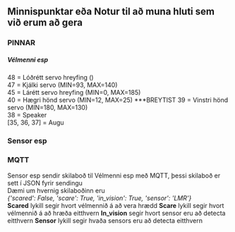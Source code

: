 ## Minnispunktar eða Notur til að muna hluti sem við erum að gera

### PINNAR

##### Vélmenni esp
48 = Lóðrétt servo hreyfing  ()  
47 = Kjálki servo  (MIN=93, MAX=140)  
45 = Lárétt servo hreyfing  (MIN=0, MAX=185)  
40 = Hægri hönd servo  (MIN=12, MAX=25)  ***BREYTIST
39 = Vinstri hönd servo  (MIN=180, MAX=130)  
38 = Speaker    
[35, 36, 37] = Augu    

### Sensor esp




### MQTT
Sensor esp sendir skilaboð til Vélmenni esp með MQTT, þessi skilaboð er sett í JSON fyrir sendingu  
Dæmi um hvernig skilaboðinn eru  
*{'scared': False, 'scare': True, 'in_vision': True, 'sensor': 'LMR'}*  
**Scared** lykill segir hvort vélmennið á að vera hrædd
**Scare** lykill segir hvort vélmennið á að hræða eitthvern
**In_vision** segir hvort sensor eru að detecta eitthvern
**Sensor** lykill segir hvaða sensors eru að detecta eitthvern
